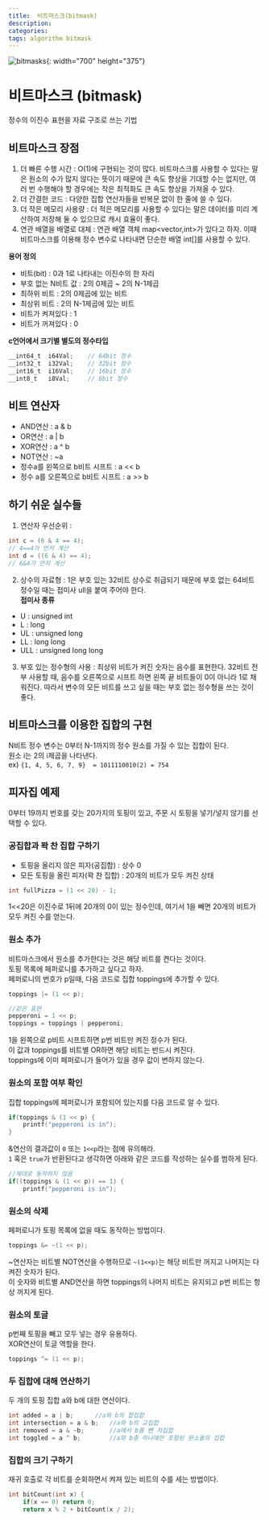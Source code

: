 ```yaml
---
title:  비트마스크(bitmask)
description: 
categories: 
tags: algorithm bitmask
---
```


![bitmasks](https://connect-prd-cdn.unity.com/p/images/bdf6a86b-36f3-400d-811f-f1cbaf834c18_bitmask_article_thumb.png){: width="700" height="375"}

# 비트마스크 (bitmask)
정수의 이진수 표현을 자료 구조로 쓰는 기법

## 비트마스크 장점
1. 더 빠른 수행 시간
: O(1)에 구현되는 것이 많다. 비트마스크를 사용할 수 있다는 말은 원소의 수가 많지 않다는 뜻이기 때문에 큰 속도 향상을 기대할 수는 없지만, 여러 번 수행해야 할 경우에는 작은 최적화도 큰 속도 향상을 가져올 수 있다.
2. 더 간결한 코드
: 다양한 집합 연산자들을 반복문 없이 한 줄에 쓸 수 있다.
3. 더 작은 메모리 사용량
: 더 적은 메모리를 사용할 수 있다는 말은 데이터를 미리 계산하여 저장해 둘 수 있으므로 캐시 효율이 좋다.
4. 연관 배열을 배열로 대체
: 연관 배열 객체  map<vector<bool>,int>가 있다고 하자. 이때 비트마스크를 이용해 정수 변수로 나타내면 단순한 배열 int[]를 사용할 수 있다.

**용어 정의**
- 비트(bit) : 0과 1로 나타내는 이진수의 한 자리
- 부호 없는 N비트 값 : 2의 0제곱 ~ 2의 N-1제곱
- 최하위 비트 : 2의 0제곱에 있는 비트
- 최상위 비트 : 2의  N-1제곱에 있는 비트
- 비트가 켜져있다 : 1
- 비트가 꺼져있다 : 0

**c언어에서 크기별 별도의 정수타입**
```c
__int64_t  i64Val;    // 64bit 정수
__int32_t  i32Val;    // 32bit 정수
__int16_t  i16Val;    // 16bit 정수
__int8_t   i8Val;     // 8bit 정수
```

## 비트 연산자
- AND연산 : a & b
- OR연산 : a \| b
- XOR연산 : a ^ b
- NOT연산 : ~a
- 정수a를 왼쪽으로 b비트 시프트 : a << b
- 정수 a를 오른쪽으로 b비트 시프트 : a >> b

## 하기 쉬운 실수들
1. 연산자 우선순위
: 
```c
int c = (6 & 4 == 4);
// 4==4가 먼저 계산
int d = ((6 & 4) == 4);
// 6&4가 먼저 계산
```
2. 상수의 자료형
: 1은 부호 있는 32비트 상수로 취급되기 때문에 부호 없는 64비트 정수일 때는 접미사 ull을 붙여 주어야 한다.<br/>
 **접미사 종류**
- U : unsigned int
- L : long
- UL : unsigned long
- LL : long long
- ULL : unsigned long long
3. 부호 있는 정수형의 사용
: 최상위 비트가 켜진 숫자는 음수를 표현한다. 32비트 전부 사용할 때, 음수를 오른쪽으로 시프트 하면 왼쪽 끝 비트들이 0이 아니라 1로 채워진다. 따라서 변수의 모든 비트를 쓰고 싶을 때는 부호 없는 정수형을 쓰는 것이 좋다.


## 비트마스크를 이용한 집합의 구현
N비트 정수 변수는 0부터 N-1까지의 정수 원소를 가질 수 있는 집합이 된다.  
원소 i는 2의 i제곱을 나타낸다.<br/>
ex) `{1, 4, 5, 6, 7, 9}  = 1011110010(2) = 754`

## 피자집 예제
0부터 19까지 번호를 갖는 20가지의 토핑이 있고, 주문 시 토핑을 넣기/넣지 않기를 선택할 수 있다.

### 공집합과 꽉 찬 집합 구하기
- 토핑을 올리지 않은 피자(공집합) : 상수 0  
- 모든 토핑을 올린 피자(꽉 찬 집합) : 20개의 비트가 모두 켜진 상태  
```c
int fullPizza = (1 << 20) - 1;
```
1<<20은 이진수로 1뒤에 20개의 0이 있는 정수인데, 여기서 1을 빼면 20개의 비트가 모두 켜진 수를 얻는다.

### 원소 추가
비트마스크에서 원소를 추가한다는 것은 해당 비트를 켠다는 것이다.  
토핑 목록에 페퍼로니를 추가하고 싶다고 하자.  
페퍼로니의 번호가 p일때, 다음 코드로 집합  toppings에 추가할 수 있다.
```c
toppings |= (1 << p);

//같은 표현
pepperoni = 1 << p;
toppings = toppings | pepperoni;
```
1을 왼쪽으로 p비트 시프트하면 p번 비트만 켜진 정수가 된다.  
이 값과 toppings를 비트별 OR하면 해당 비트는 반드시 켜진다.  
toppings에 이미 페퍼로니가 들어가 있을 경우 값이 변하지 않는다.

### 원소의 포함 여부 확인
집합 toppings에 페퍼로니가 포함되어 있는지를 다음 코드로 알 수 있다.
```c
if(toppings & (1 << p) {
	printf("pepperoni is in");
}
```
&연산의 결과값이 `0` 또는 `1<<p`라는 점에 유의해라.  
`1` 혹은 `true`가 반환된다고 생각하면 아래와 같은 코드를 작성하는 실수를 범하게 된다.
```c
//제대로 동작하지 않음
if((toppings & (1 << p)) == 1) {
	printf("pepperoni is in");
```

### 원소의 삭제
페퍼로니가 토핑 목록에 없을 때도 동작하는 방법이다.
```c
toppings &= ~(1 << p);
```
~연산자는 비트별 NOT연산을 수행하므로 `~(1<<p)`는 해당 비트만 꺼지고 나머지는 다 켜진 숫자가 된다.  
이 숫자와 비트별 AND연산을 하면 toppings의 나머지 비트는 유지되고 p번 비트는 항상 꺼지게 된다.

### 원소의 토글 
p번째 토핑을 빼고 모두 넣는 경우 유용하다.  
XOR연산이 토글 역할을 한다.
```c
toppings ^= (1 << p);
```

### 두 집합에 대해 연산하기
두 개의 토핑 집합 a와 b에 대한 연산이다.
```c
int added = a | b;		//a와 b의 합집합
int intersection = a & b;	//a와 b의 교집합
int removed = a & ~b;		//a에서 b를 뺀 차집합
int toggled = a ^ b;		//a와 b중 하나에만 포함된 원소들의 집합
```

### 집합의 크기 구하기
재귀 호출로 각 비트를 순회하면서 켜져 있는 비트의 수를 세는 방법이다.
```c
int bitCount(int x) {
	if(x == 0) return 0;
	return x % 2 + bitCount(x / 2);
```
